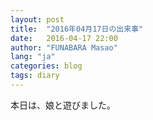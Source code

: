 ```yaml
---
layout: post
title:  "2016年04月17日の出来事"
date:   2016-04-17 22:00
author: "FUNABARA Masao"
lang: "ja"
categories: blog
tags: diary
---
```


本日は、娘と遊びました。
